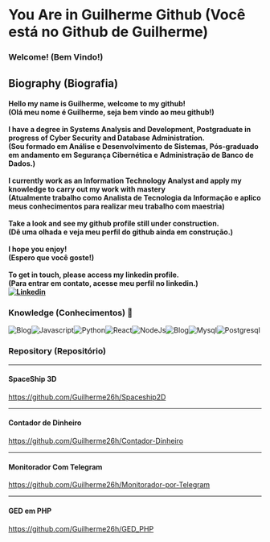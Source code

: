 # You Are in Guilherme Github (Você está no Github de Guilherme)
### Welcome! (Bem Vindo!)
## Biography (Biografia)
  #### Hello my name is Guilherme, welcome to my github!<br/>(Olá meu nome é Guilherme, seja bem vindo ao meu github!)<br/><br/>I have a degree in Systems Analysis and Development, Postgraduate in progress of Cyber Security and Database Administration.<br/>(Sou formado em Análise e Desenvolvimento de Sistemas, Pós-graduado em andamento em Segurança Cibernética e Administração de Banco de Dados.)<br/><br/>I currently work as an Information Technology Analyst and apply my knowledge to carry out my work with mastery <br/> (Atualmente trabalho como Analista de Tecnologia da Informação e aplico meus conhecimentos para realizar meu trabalho com maestria)<br/><br/>Take a look and see my github profile still under construction. <br/>(Dê uma olhada e veja meu perfil do github ainda em construção.)<br/><br/>I hope you enjoy! <br/>(Espero que você goste!)<br/><br/>To get in touch, please access my linkedin profile.<br/>(Para entrar em contato, acesse meu perfil no linkedin.)<br/>[![Linkedin](https://img.shields.io/badge/LinkedIn-0077B5?style=for-the-badge&logo=linkedin&logoColor=white)](https://www.linkedin.com/in/guilherme-henrique-de-sousa-jesus-27ab731b7/)

  
### Knowledge (Conhecimentos) 🧠 
![Blog](https://img.shields.io/badge/CyberSecurity-B1361E?style=for-the-badge&logo=Codewars&logoColor=white)![Javascript](https://img.shields.io/badge/JavaScript-F7DF1E?style=for-the-badge&logo=javascript&logoColor=black)![Python](https://img.shields.io/badge/Python-14354C?style=for-the-badge&logo=python&logoColor=white)![React](https://img.shields.io/badge/React-20232A?style=for-the-badge&logo=react&logoColor=61DAFB)![NodeJs](https://img.shields.io/badge/Node.js-43853D?style=for-the-badge&logo=node.js&logoColor=white)![Blog](https://img.shields.io/badge/Linux-A81D33?style=for-the-badge&logo=Linux&logoColor=white)![Mysql](https://img.shields.io/badge/MySQL-005C84?style=for-the-badge&logo=mysql&logoColor=white)![Postgresql](https://img.shields.io/badge/PostgreSQL-316192?style=for-the-badge&logo=postgresql&logoColor=white)

### Repository (Repositório)
<hr/>

#### SpaceShip 3D
 <a>https://github.com/Guilherme26h/Spaceship2D</a>
<hr/>

#### Contador de Dinheiro
<a>https://github.com/Guilherme26h/Contador-Dinheiro</a>
<hr/>

#### Monitorador Com Telegram
<a>https://github.com/Guilherme26h/Monitorador-por-Telegram</a>
<hr/>

#### GED em PHP
<a>https://github.com/Guilherme26h/GED_PHP</a>
  


  


 
